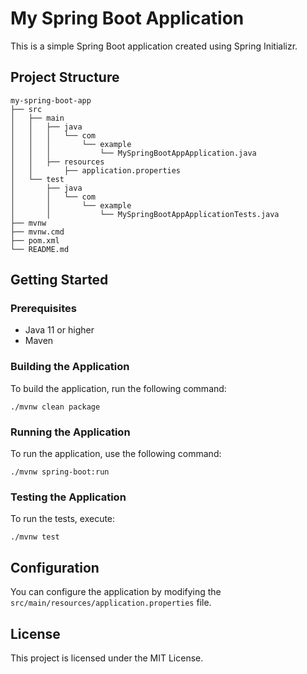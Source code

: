 # My Spring Boot Application

This is a simple Spring Boot application created using Spring Initializr.

## Project Structure

```
my-spring-boot-app
├── src
│   ├── main
│   │   ├── java
│   │   │   └── com
│   │   │       └── example
│   │   │           └── MySpringBootAppApplication.java
│   │   ├── resources
│   │       ├── application.properties
│   └── test
│       ├── java
│       │   └── com
│       │       └── example
│       │           └── MySpringBootAppApplicationTests.java
├── mvnw
├── mvnw.cmd
├── pom.xml
└── README.md
```

## Getting Started

### Prerequisites

- Java 11 or higher
- Maven

### Building the Application

To build the application, run the following command:

```
./mvnw clean package
```

### Running the Application

To run the application, use the following command:

```
./mvnw spring-boot:run
```

### Testing the Application

To run the tests, execute:

```
./mvnw test
```

## Configuration

You can configure the application by modifying the `src/main/resources/application.properties` file.

## License

This project is licensed under the MIT License.